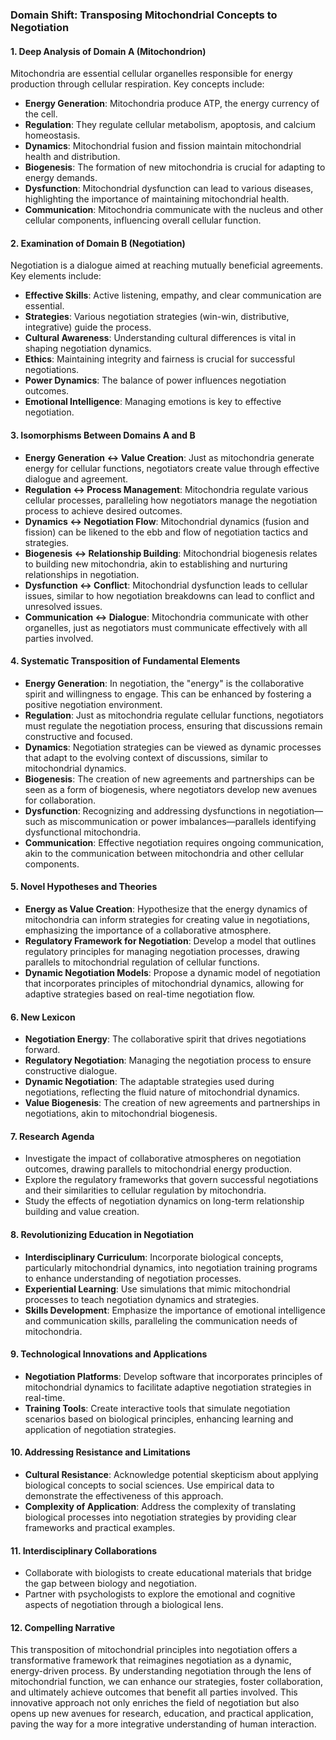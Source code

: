 ### Domain Shift: Transposing Mitochondrial Concepts to Negotiation

#### 1. Deep Analysis of Domain A (Mitochondrion)
Mitochondria are essential cellular organelles responsible for energy production through cellular respiration. Key concepts include:
- **Energy Generation**: Mitochondria produce ATP, the energy currency of the cell.
- **Regulation**: They regulate cellular metabolism, apoptosis, and calcium homeostasis.
- **Dynamics**: Mitochondrial fusion and fission maintain mitochondrial health and distribution.
- **Biogenesis**: The formation of new mitochondria is crucial for adapting to energy demands.
- **Dysfunction**: Mitochondrial dysfunction can lead to various diseases, highlighting the importance of maintaining mitochondrial health.
- **Communication**: Mitochondria communicate with the nucleus and other cellular components, influencing overall cellular function.

#### 2. Examination of Domain B (Negotiation)
Negotiation is a dialogue aimed at reaching mutually beneficial agreements. Key elements include:
- **Effective Skills**: Active listening, empathy, and clear communication are essential.
- **Strategies**: Various negotiation strategies (win-win, distributive, integrative) guide the process.
- **Cultural Awareness**: Understanding cultural differences is vital in shaping negotiation dynamics.
- **Ethics**: Maintaining integrity and fairness is crucial for successful negotiations.
- **Power Dynamics**: The balance of power influences negotiation outcomes.
- **Emotional Intelligence**: Managing emotions is key to effective negotiation.

#### 3. Isomorphisms Between Domains A and B
- **Energy Generation ↔ Value Creation**: Just as mitochondria generate energy for cellular functions, negotiators create value through effective dialogue and agreement.
- **Regulation ↔ Process Management**: Mitochondria regulate various cellular processes, paralleling how negotiators manage the negotiation process to achieve desired outcomes.
- **Dynamics ↔ Negotiation Flow**: Mitochondrial dynamics (fusion and fission) can be likened to the ebb and flow of negotiation tactics and strategies.
- **Biogenesis ↔ Relationship Building**: Mitochondrial biogenesis relates to building new mitochondria, akin to establishing and nurturing relationships in negotiation.
- **Dysfunction ↔ Conflict**: Mitochondrial dysfunction leads to cellular issues, similar to how negotiation breakdowns can lead to conflict and unresolved issues.
- **Communication ↔ Dialogue**: Mitochondria communicate with other organelles, just as negotiators must communicate effectively with all parties involved.

#### 4. Systematic Transposition of Fundamental Elements
- **Energy Generation**: In negotiation, the "energy" is the collaborative spirit and willingness to engage. This can be enhanced by fostering a positive negotiation environment.
- **Regulation**: Just as mitochondria regulate cellular functions, negotiators must regulate the negotiation process, ensuring that discussions remain constructive and focused.
- **Dynamics**: Negotiation strategies can be viewed as dynamic processes that adapt to the evolving context of discussions, similar to mitochondrial dynamics.
- **Biogenesis**: The creation of new agreements and partnerships can be seen as a form of biogenesis, where negotiators develop new avenues for collaboration.
- **Dysfunction**: Recognizing and addressing dysfunctions in negotiation—such as miscommunication or power imbalances—parallels identifying dysfunctional mitochondria.
- **Communication**: Effective negotiation requires ongoing communication, akin to the communication between mitochondria and other cellular components.

#### 5. Novel Hypotheses and Theories
- **Energy as Value Creation**: Hypothesize that the energy dynamics of mitochondria can inform strategies for creating value in negotiations, emphasizing the importance of a collaborative atmosphere.
- **Regulatory Framework for Negotiation**: Develop a model that outlines regulatory principles for managing negotiation processes, drawing parallels to mitochondrial regulation of cellular functions.
- **Dynamic Negotiation Models**: Propose a dynamic model of negotiation that incorporates principles of mitochondrial dynamics, allowing for adaptive strategies based on real-time negotiation flow.

#### 6. New Lexicon
- **Negotiation Energy**: The collaborative spirit that drives negotiations forward.
- **Regulatory Negotiation**: Managing the negotiation process to ensure constructive dialogue.
- **Dynamic Negotiation**: The adaptable strategies used during negotiations, reflecting the fluid nature of mitochondrial dynamics.
- **Value Biogenesis**: The creation of new agreements and partnerships in negotiations, akin to mitochondrial biogenesis.

#### 7. Research Agenda
- Investigate the impact of collaborative atmospheres on negotiation outcomes, drawing parallels to mitochondrial energy production.
- Explore the regulatory frameworks that govern successful negotiations and their similarities to cellular regulation by mitochondria.
- Study the effects of negotiation dynamics on long-term relationship building and value creation.

#### 8. Revolutionizing Education in Negotiation
- **Interdisciplinary Curriculum**: Incorporate biological concepts, particularly mitochondrial dynamics, into negotiation training programs to enhance understanding of negotiation processes.
- **Experiential Learning**: Use simulations that mimic mitochondrial processes to teach negotiation dynamics and strategies.
- **Skills Development**: Emphasize the importance of emotional intelligence and communication skills, paralleling the communication needs of mitochondria.

#### 9. Technological Innovations and Applications
- **Negotiation Platforms**: Develop software that incorporates principles of mitochondrial dynamics to facilitate adaptive negotiation strategies in real-time.
- **Training Tools**: Create interactive tools that simulate negotiation scenarios based on biological principles, enhancing learning and application of negotiation strategies.

#### 10. Addressing Resistance and Limitations
- **Cultural Resistance**: Acknowledge potential skepticism about applying biological concepts to social sciences. Use empirical data to demonstrate the effectiveness of this approach.
- **Complexity of Application**: Address the complexity of translating biological processes into negotiation strategies by providing clear frameworks and practical examples.

#### 11. Interdisciplinary Collaborations
- Collaborate with biologists to create educational materials that bridge the gap between biology and negotiation.
- Partner with psychologists to explore the emotional and cognitive aspects of negotiation through a biological lens.

#### 12. Compelling Narrative
This transposition of mitochondrial principles into negotiation offers a transformative framework that reimagines negotiation as a dynamic, energy-driven process. By understanding negotiation through the lens of mitochondrial function, we can enhance our strategies, foster collaboration, and ultimately achieve outcomes that benefit all parties involved. This innovative approach not only enriches the field of negotiation but also opens up new avenues for research, education, and practical application, paving the way for a more integrative understanding of human interaction.